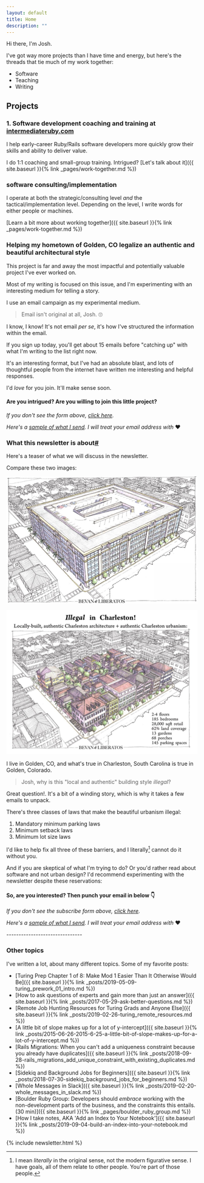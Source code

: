 ```yaml
---
layout: default
title: Home
description: ""
---
```


Hi there, I'm Josh. 

I've got way more projects than I have time and energy, but here's the threads that tie much of my work together:

- Software
- Teaching
- Writing

## Projects 

### 1. Software development coaching and training at [intermediateruby.com](https://intermediateruby.com/)

I help early-career Ruby/Rails software developers more quickly grow their skills and ability to deliver value. 

I do 1:1 coaching and small-group training. Intrigued? [Let's talk about it]({{ site.baseurl }}{% link _pages/work-together.md %})

### software consulting/implementation 

I operate at both the strategic/consulting level _and_ the tactical/implementation level. Depending on the level, I write words for either people or machines.

[Learn a bit more about working together]({{ site.baseurl }}{% link _pages/work-together.md %})

### Helping my hometown of Golden, CO legalize an authentic and beautiful architectural style

This project is far and away the most impactful and potentially valuable project I've ever worked on. 

Most of my writing is focused on this issue, and I'm experimenting with an interesting medium for telling a story.

I use an email campaign as my experimental medium. 

> Email isn't original at all, Josh. 🙄 

I know, I know! It's not email _per se_, it's how I've structured the information within the email.

If you sign up today, you'll get about 15 emails before "catching up" with what I'm writing to the list right now.

It's an interesting format, but I've had an absolute blast, and lots of thoughtful people from the internet have written me interesting and helpful responses.

I'd _love_ for you join. It'll make sense soon.

<aside class="ck-form">
  <h4>Are you intrigued? Are you willing to join this little project?</h4>
  <script async data-uid="b69af6ca8e" src="https://josh-thompson.ck.page/b69af6ca8e/index.js"></script>
  <p><i>If you don't see the form above, <a href="https://josh-thompson.ck.page/b69af6ca8e">click here</a>.</i></p>
  <p><i>Here's a <a href="https://ckarchive.com/b/27u2hohnplq6">sample of what I send</a>. I will treat your email address with </i>❤️</p>
</aside>

### What this newsletter is about[#](#what-this-newsletter-is-about)

Here's a teaser of what we will discuss in the newsletter.

Compare these two images:

![subsidized and ugly - fully crop](/images_2020/subsidized-cropped.jpg)

![illegal but beautiful](/images_2020/illegal.jpg)

I live in Golden, CO, and what's true in Charleston, South Carolina is true in Golden, Colorado. 

> Josh, why is this "local and authentic" building style _illegal_?

Great question!. It's a bit of a winding story, which is why it takes a few emails to unpack.

There's three classes of laws that make the beautiful urbanism illegal:

1. Mandatory minimum parking laws
1. Minimum setback laws
1. Minimum lot size laws

I'd like to help fix all three of these barriers, and I literally[^literally-not-figuratively] cannot do it without you. 

And if you are skeptical of what I'm trying to do? Or you'd rather read about software and not urban design? I'd recommend experimenting with the newsletter despite these reservations:

<aside class="ck-form">
  <h4>So, are you interested? Then punch your email in below 👇</h4>
  <script async data-uid="b69af6ca8e" src="https://josh-thompson.ck.page/b69af6ca8e/index.js"></script>
  <p><i>If you don't see the subscribe form above, <a href="https://josh-thompson.ck.page/b69af6ca8e">click here</a>.</i></p>
  <p><i>Here's a <a href="https://ckarchive.com/b/27u2hohnplq6">sample of what I send</a>. I will treat your email address with </i>❤️</p>
</aside>
-------------------------------

### Other topics

I've written a lot, about many different topics. Some of my favorite posts:

- [Turing Prep Chapter 1 of 8: Make Mod 1 Easier Than It Otherwise Would Be]({{ site.baseurl }}{% link _posts/2019-05-09-turing_prework_01_intro.md %})
- [How to ask questions of experts and gain more than just an answer]({{ site.baseurl }}{% link _posts/2017-05-29-ask-better-questions.md %})
- [Remote Job Hunting Resources for Turing Grads and Anyone Else]({{ site.baseurl }}{% link _posts/2019-02-26-turing_remote_resources.md %})
- [A little bit of slope makes up for a lot of y-intercept]({{ site.baseurl }}{% link _posts/2015-06-26-2015-6-25-a-little-bit-of-slope-makes-up-for-a-lot-of-y-intercept.md %})
- [Rails Migrations: When you can't add a uniqueness constraint because you already have duplicates]({{ site.baseurl }}{% link _posts/2018-09-28-rails_migrations_add_unique_constraint_with_existing_duplicates.md %})
- [Sidekiq and Background Jobs for Beginners]({{ site.baseurl }}{% link _posts/2018-07-30-sidekiq_background_jobs_for_beginners.md %})
- [Whole Messages in Slack]({{ site.baseurl }}{% link _posts/2019-02-20-whole_messages_in_slack.md %})
- [Boulder Ruby Group: Developers should _embrace_ working with the non-development parts of the business, and the constraints this entails. (30 min)]({{ site.baseurl }}{% link _pages/boulder_ruby_group.md %})
- [How I take notes, AKA 'Add an Index to Your Notebook']({{ site.baseurl }}{% link _posts/2019-09-04-build-an-index-into-your-notebook.md %})


{% include newsletter.html %}

[^literally-not-figuratively]: I mean _literally_ in the original sense, not the modern figurative sense. I have goals, all of them relate to other people. You're part of those people.
